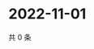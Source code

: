 # 2022-11-01

共 0 条

<!-- BEGIN WEIBO -->
<!-- 最后更新时间 Tue Nov 01 2022 03:01:28 GMT+0800 (China Standard Time) -->

<!-- END WEIBO -->
